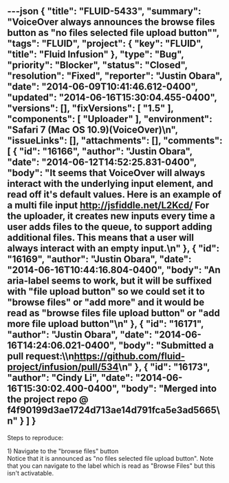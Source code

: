 ---json
{
  "title": "FLUID-5433",
  "summary": "VoiceOver always announces the browse files button as \"no files selected file upload button\"",
  "tags": "FLUID",
  "project": {
    "key": "FLUID",
    "title": "Fluid Infusion"
  },
  "type": "Bug",
  "priority": "Blocker",
  "status": "Closed",
  "resolution": "Fixed",
  "reporter": "Justin Obara",
  "date": "2014-06-09T10:41:46.612-0400",
  "updated": "2014-06-16T15:30:04.455-0400",
  "versions": [],
  "fixVersions": [
    "1.5"
  ],
  "components": [
    "Uploader"
  ],
  "environment": "Safari 7 (Mac OS 10.9)(VoiceOver)\n",
  "issueLinks": [],
  "attachments": [],
  "comments": [
    {
      "id": "16166",
      "author": "Justin Obara",
      "date": "2014-06-12T14:52:25.831-0400",
      "body": "It seems that VoiceOver will always interact with the underlying input element, and read off it's default values. Here is an example of  a multi file input <http://jsfiddle.net/L2Kcd/> For the uploader, it creates new inputs every time a user adds files to the queue, to support adding additional files. This means that a user will always interact with an empty input.\n"
    },
    {
      "id": "16169",
      "author": "Justin Obara",
      "date": "2014-06-16T10:44:16.804-0400",
      "body": "An aria-label seems to work, but it will be suffixed with \"file upload button\" so we could set it to \"browse files\" or \"add more\" and it would be read as \"browse files file upload button\" or \"add more file upload button\"\n"
    },
    {
      "id": "16171",
      "author": "Justin Obara",
      "date": "2014-06-16T14:24:06.021-0400",
      "body": "Submitted a pull request:\\\n<https://github.com/fluid-project/infusion/pull/534>\n"
    },
    {
      "id": "16173",
      "author": "Cindy Li",
      "date": "2014-06-16T15:30:02.400-0400",
      "body": "Merged into the project repo @ f4f90199d3ae1724d713ae14d791fca5e3ad5665\n"
    }
  ]
}
---
Steps to reproduce:

1\) Navigate to the "browse files" button\
Notice that it is announced as  "no files selected file upload button". Note that you can navigate to the label which is read as "Browse Files" but this isn't activatable.

        